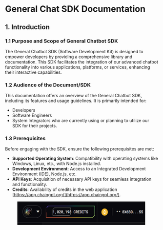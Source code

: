 # General Chat SDK Documentation

## **1. Introduction**

### **1.1 Purpose and Scope of General Chatbot SDK**

The General Chatbot SDK (Software Development Kit) is designed to empower developers by providing a comprehensive library and documentation. This SDK facilitates the integration of our advanced chatbot functionality into various applications, platforms, or services, enhancing their interactive capabilities.

### **1.2 Audience of the Document/SDK**

This documentation offers an overview of the General Chatbot SDK, including its features and usage guidelines. It is primarily intended for:

* Developers
* Software Engineers
* System Integrators who are currently using or planning to utilize our SDK for their projects.

### **1.3 Prerequisites**

Before engaging with the SDK, ensure the following prerequisites are met:

* **Supported Operating System**: Compatibility with operating systems like Windows, Linux, etc., with Node.js installed.
* **Development Environment**: Access to an Integrated Development Environment (IDE), Node.js, etc.
* **API Keys**: Acquisition of necessary API keys for seamless integration and functionality.
* **Credits**: Availability of credits in the web application [https://app.chaingpt.org/](https://app.chaingpt.org/).

<figure><img src="../../../../.gitbook/assets/image (10).png" alt="" width="419"><figcaption></figcaption></figure>
